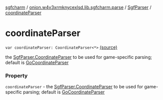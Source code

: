 [sgfcharm](../../index.md) / [onion.w4v3xrmknycexlsd.lib.sgfcharm.parse](../index.md) / [SgfParser](index.md) / [coordinateParser](./coordinate-parser.md)

# coordinateParser

`var coordinateParser: CoordinateParser<*>` [(source)](https://github.com/w4v3/sgfcharm/tree/master/sgfcharm/src/main/java/onion/w4v3xrmknycexlsd/lib/sgfcharm/parse/SgfParser.kt#L59)

the [SgfParser.CoordinateParser](-coordinate-parser/index.md) to be used for game-specific parsing;
default is [GoCoordinateParser](../-go-coordinate-parser/index.md)

### Property

`coordinateParser` - the [SgfParser.CoordinateParser](-coordinate-parser/index.md) to be used for game-specific parsing;
default is [GoCoordinateParser](../-go-coordinate-parser/index.md)